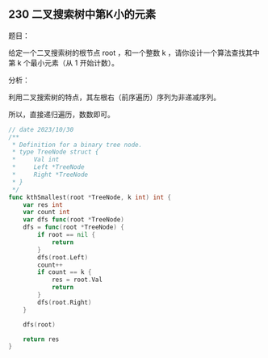 ## 230 二叉搜索树中第K小的元素

题目：

给定一个二叉搜索树的根节点 root ，和一个整数 k ，请你设计一个算法查找其中第 k 个最小元素（从 1 开始计数）。


分析：

利用二叉搜索树的特点，其左根右（前序遍历）序列为非递减序列。

所以，直接递归遍历，数数即可。

```go
// date 2023/10/30
/**
 * Definition for a binary tree node.
 * type TreeNode struct {
 *     Val int
 *     Left *TreeNode
 *     Right *TreeNode
 * }
 */
func kthSmallest(root *TreeNode, k int) int {
    var res int
    var count int
    var dfs func(root *TreeNode)
    dfs = func(root *TreeNode) {
        if root == nil {
            return
        }
        dfs(root.Left)
        count++
        if count == k {
            res = root.Val
            return
        }
        dfs(root.Right)
    }

    dfs(root)

    return res
}
```
